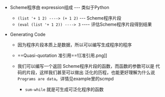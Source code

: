 - Scheme程序由 expression组成 --- 类似于Python
	- `(list '+ 1 2) ----> (+ 1 2)` --- Scheme程序片段
	- `(eval (list '+ 1 2)) ----> 3` ---- 评估Scheme程序片段得到结果

- Generating Code
	- 因为程序片段本质上是数据，所以可以编写生成程序的程序
	- ==Quasi-quotation 准引用==![[准引用.png]]

	- 我们可以编写一个返回 Scheme程序片段的函数，而函数的参数可以是 代码的片段，这样我们甚至可以做出 泛化的历程，也能更好理解为什么说 `Programs are data`。详情见example里的scmpd
		- `sum-while` 就是可生成可泛化程序的函数




